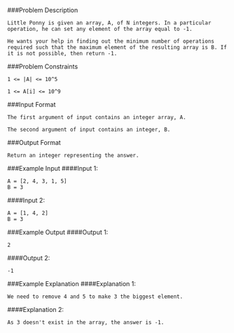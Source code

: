 
###Problem Description
```
Little Ponny is given an array, A, of N integers. In a particular operation, he can set any element of the array equal to -1.

He wants your help in finding out the minimum number of operations required such that the maximum element of the resulting array is B. If it is not possible, then return -1.
```


###Problem Constraints
```
1 <= |A| <= 10^5

1 <= A[i] <= 10^9
```


###Input Format
```
The first argument of input contains an integer array, A.

The second argument of input contains an integer, B.
```


###Output Format
```
Return an integer representing the answer.
```



###Example Input
####Input 1:

```
A = [2, 4, 3, 1, 5]
B = 3
```
####Input 2:

```
A = [1, 4, 2]
B = 3
```

###Example Output
####Output 1:

```
2
```
####Output 2:

```
-1
```


###Example Explanation
####Explanation 1:

```
We need to remove 4 and 5 to make 3 the biggest element.
```
####Explanation 2:

```
As 3 doesn't exist in the array, the answer is -1.
```